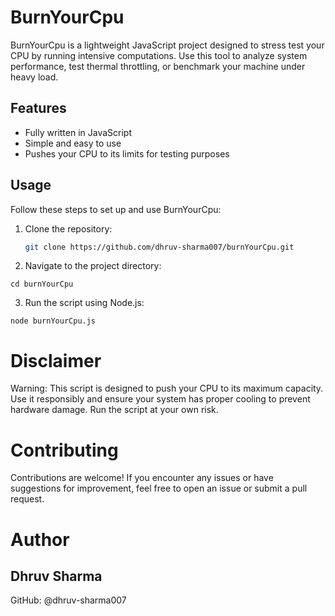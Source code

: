 # BurnYourCpu

BurnYourCpu is a lightweight JavaScript project designed to stress test your CPU by running intensive computations. Use this tool to analyze system performance, test thermal throttling, or benchmark your machine under heavy load.

## Features

- Fully written in JavaScript
- Simple and easy to use
- Pushes your CPU to its limits for testing purposes

## Usage

Follow these steps to set up and use BurnYourCpu:

1. Clone the repository:
   ```bash
   git clone https://github.com/dhruv-sharma007/burnYourCpu.git
   ```
2. Navigate to the project directory:
```
cd burnYourCpu
```
3. Run the script using Node.js:

```
node burnYourCpu.js
```

# Disclaimer
Warning: This script is designed to push your CPU to its maximum capacity. Use it responsibly and ensure your system has proper cooling to prevent hardware damage. Run the script at your own risk.

# Contributing
Contributions are welcome! If you encounter any issues or have suggestions for improvement, feel free to open an issue or submit a pull request.

# Author
## Dhruv Sharma
GitHub: @dhruv-sharma007
